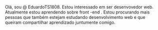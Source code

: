 Olá, sou @ EduardoTS1808.
Estou interessado em ser desenvovedor web.
Atualmente estou aprendendo sobre front -end .
Estou procurando mais pessoas que também estejam estudando  desenvolvimento web e que queiram compartilhar aprendizado juntumente comigo.

